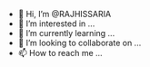 - 👋 Hi, I’m @RAJHISSARIA
- 👀 I’m interested in ...
- 🌱 I’m currently learning ...
- 💞️ I’m looking to collaborate on ...
- 📫 How to reach me ...

<!---
RAJHISSARIA/RAJHISSARIA is a ✨ special ✨ repository because its `README.md` (this file) appears on your GitHub profile.
You can click the Preview link to take a look at your changes.
--->
